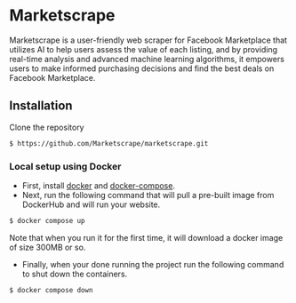 # Marketscrape
Marketscrape is a user-friendly web scraper for Facebook Marketplace that utilizes AI to help users assess the value of each listing, and by providing real-time analysis and advanced machine learning algorithms, it empowers users to make informed purchasing decisions and find the best deals on Facebook Marketplace.

## Installation
Clone the repository
```bash
$ https://github.com/Marketscrape/marketscrape.git
```

### Local setup using Docker
- First, install [docker](https://docs.docker.com/get-docker/) and [docker-compose](https://docs.docker.com/compose/install/).
- Next, run the following command that will pull a pre-built image from DockerHub and will run your website.

```bash
$ docker compose up
```

Note that when you run it for the first time, it will download a docker image of size 300MB or so.

- Finally, when your done running the project run the following command to shut down the containers.

```bash
$ docker compose down
```

